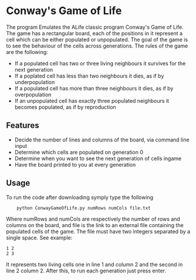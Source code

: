 # Conway's Game of Life
The program Emulates the ALife classic program Conway's Game of Life. The game has a rectangular board, each of the positions in it represent a cell which can be either populated or unpopulated. The goal of the game is to see the behaviour of the cells across generations. The rules of the game are the following:
- If a populated cell has two or three living neighbours it survives for the next generation
- If a poplated cell has less than two neighbours it dies, as if by underpopulation
- If a populated cell has more than three neighbours it dies, as if by overpopulation
- If an unpopulated cell has exactly three populated neighbours it becomes populated, as if by reproduction

## Features

- Decide the number of lines and columns of the board, via command line input
- Determine which cells are populated on generation 0
- Determine when you want to see the next generation of cells ingame
- Have the board printed to you at every generation

## Usage
To run the code after downloading symply type the following
```
    python ConwayGameOfLife.py numRows numCols file.txt
```
Where numRows and numCols are respectively the number of rows and columns on the board, and file is the link to an external file containing the populated cells of the game.
The file must have two integers separated by a single space. See example:
```
1 2
2 3
```
It represents two living cells one in line 1 and column 2 and the second in line 2 column 2.
After this, to run each generation just press enter.
